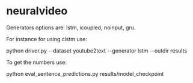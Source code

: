 # neuralvideo


Generators options are: lstm,  icoupled, noinput, gru.

For instance for using clstm use:

python driver.py --dataset youtube2text --generator lstm --outdir results

To get the numbers use:

python eval_sentence_predictions.py results/model_checkpoint
